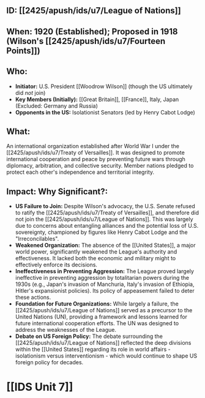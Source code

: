 ## ID: [[2425/apush/ids/u7/League of Nations]]

## When: 1920 (Established); Proposed in 1918 (Wilson's [[2425/apush/ids/u7/Fourteen Points]])

## Who: 
* **Initiator:** U.S. President [[Woodrow Wilson]] (though the US ultimately did *not* join)
* **Key Members (Initially):** [[Great Britain]], [[France]], Italy, Japan (Excluded: Germany and Russia)
* **Opponents in the US:** Isolationist Senators (led by Henry Cabot Lodge)

## What: 

An international organization established after World War I under the [[2425/apush/ids/u7/Treaty of Versailles]].  It was designed to promote international cooperation and peace by preventing future wars through diplomacy, arbitration, and collective security. Member nations pledged to protect each other's independence and territorial integrity.

## Impact: Why Significant?: 
* **US Failure to Join:** Despite Wilson's advocacy, the U.S. Senate refused to ratify the [[2425/apush/ids/u7/Treaty of Versailles]], and therefore did not join the [[2425/apush/ids/u7/League of Nations]]. This was largely due to concerns about entangling alliances and the potential loss of U.S. sovereignty, championed by figures like Henry Cabot Lodge and the "Irreconcilables".
* **Weakened Organization:**  The absence of the [[United States]], a major world power, significantly weakened the League's authority and effectiveness.  It lacked both the economic and military might to effectively enforce its decisions.
* **Ineffectiveness in Preventing Aggression:**  The League proved largely ineffective in preventing aggression by totalitarian powers during the 1930s (e.g., Japan's invasion of Manchuria, Italy's invasion of Ethiopia, Hitler's expansionist policies). Its policy of appeasement failed to deter these actions.
* **Foundation for Future Organizations:** While largely a failure, the [[2425/apush/ids/u7/League of Nations]] served as a precursor to the United Nations (UN), providing a framework and lessons learned for future international cooperation efforts. The UN was designed to address the weaknesses of the League.
* **Debate on US Foreign Policy:**  The debate surrounding the [[2425/apush/ids/u7/League of Nations]] reflected the deep divisions within the [[United States]] regarding its role in world affairs - isolationism versus interventionism - which would continue to shape US foreign policy for decades.

# [[IDS Unit 7]]